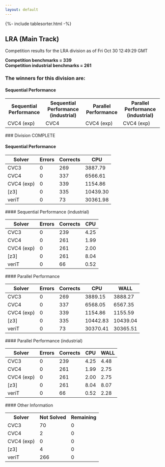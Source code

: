 ```yaml
---
layout: default
---
```

{%- include tablesorter.html -%}

##  LRA (Main Track)

Competition results for the LRA division as of Fri Oct 30 12:49:29 GMT

**Competition benchmarks = 339** 
**<br/>Competition industrial benchmarks = 261** 

### The winners for this division are: 
#### Sequential Performance
<table>
<tr>
<th class="center">Sequential Performance</th>
<th class="center">Sequential Performance (industrial)</th>
<th class="center">Parallel Performance</th>
<th class="center">Parallel Performance (industrial)</th>
</tr>
<tr class="center">
<td>CVC4 (exp)</td>
<td>CVC4</td>
<td>CVC4 (exp)</td>
<td>CVC4 (exp)</td>
</tr>
</table>
### Division COMPLETE
 




#### Sequential Performance
<table id="sequential" class="result sorted">
<thead>
<tr>
<th class="center">Solver</th><th class="center">Errors</th>
<th class="center">Corrects</th>
<th class="center">CPU</th>
</tr>
</thead>
<tr>
<td>CVC3</td>
<td class="right">0</td>
<td class="right">269</td>
<td class="right">3887.79</td>
</tr>
<tr>
<td>CVC4</td>
<td class="right">0</td>
<td class="right">337</td>
<td class="right">6566.61</td>
</tr>
<tr>
<td>CVC4 (exp)</td>
<td class="right">0</td>
<td class="right">339</td>
<td class="right">1154.86</td>
</tr>
<tr>
<td>[z3]</td>
<td class="right">0</td>
<td class="right">335</td>
<td class="right">10439.30</td>
</tr>
<tr>
<td>veriT</td>
<td class="right">0</td>
<td class="right">73</td>
<td class="right">30361.98</td>
</tr>
</table>
#### Sequential Performance (industrial)
<table id="sequentiali" class="result sorted">
<thead>
<tr>
<th class="center">Solver</th><th class="center">Errors</th>
<th class="center">Corrects</th>
<th class="center">CPU</th>
</tr>
</thead>
<tr>
<td>CVC3</td>
<td class="right">0</td>
<td class="right">239</td>
<td class="right">4.25</td>
</tr>
<tr>
<td>CVC4</td>
<td class="right">0</td>
<td class="right">261</td>
<td class="right">1.99</td>
</tr>
<tr>
<td>CVC4 (exp)</td>
<td class="right">0</td>
<td class="right">261</td>
<td class="right">2.00</td>
</tr>
<tr>
<td>[z3]</td>
<td class="right">0</td>
<td class="right">261</td>
<td class="right">8.04</td>
</tr>
<tr>
<td>veriT</td>
<td class="right">0</td>
<td class="right">66</td>
<td class="right">0.52</td>
</tr>
</table>
#### Parallel Performance
<table id="parallel" class="result sorted">
<thead>
<tr>
<th class="center">Solver</th><th class="center">Errors</th>
<th class="center">Corrects</th>
<th class="center">CPU</th>
<th class="center">WALL</th>
</tr>
</thead>
<tr>
<td>CVC3</td>
<td class="right">0</td>
<td class="right">269</td>
<td class="right">3889.15</td>
<td class="right">3888.27</td>
</tr>
<tr>
<td>CVC4</td>
<td class="right">0</td>
<td class="right">337</td>
<td class="right">6568.05</td>
<td class="right">6567.35</td>
</tr>
<tr>
<td>CVC4 (exp)</td>
<td class="right">0</td>
<td class="right">339</td>
<td class="right">1154.86</td>
<td class="right">1155.59</td>
</tr>
<tr>
<td>[z3]</td>
<td class="right">0</td>
<td class="right">335</td>
<td class="right">10442.83</td>
<td class="right">10439.04</td>
</tr>
<tr>
<td>veriT</td>
<td class="right">0</td>
<td class="right">73</td>
<td class="right">30370.41</td>
<td class="right">30365.51</td>
</tr>

</table>
#### Parallel Performance (industrial)
<table id="paralleli" class="result sorted">
<thead>
<tr>
<th class="center">Solver</th><th class="center">Errors</th>
<th class="center">Corrects</th>
<th class="center">CPU</th>
<th class="center">WALL</th>
</tr>
</thead>
<tr>
<td>CVC3</td>
<td class="right">0</td>
<td class="right">239</td>
<td class="right">4.25</td>
<td class="right">4.48</td>
</tr>
<tr>
<td>CVC4</td>
<td class="right">0</td>
<td class="right">261</td>
<td class="right">1.99</td>
<td class="right">2.75</td>
</tr>
<tr>
<td>CVC4 (exp)</td>
<td class="right">0</td>
<td class="right">261</td>
<td class="right">2.00</td>
<td class="right">2.75</td>
</tr>
<tr>
<td>[z3]</td>
<td class="right">0</td>
<td class="right">261</td>
<td class="right">8.04</td>
<td class="right">8.07</td>
</tr>
<tr>
<td>veriT</td>
<td class="right">0</td>
<td class="right">66</td>
<td class="right">0.52</td>
<td class="right">2.28</td>
</tr>

</table>
#### Other Information
<table>
<tr>
<th class="center">Solver</th>
<th class="center">Not Solved</th>
<th class="center">Remaining</th>
</tr>
<tr>
<td>CVC3</td>
<td class="right">70</td>
<td class="right">0</td>
</tr>
<tr>
<td>CVC4</td>
<td class="right">2</td>
<td class="right">0</td>
</tr>
<tr>
<td>CVC4 (exp)</td>
<td class="right">0</td>
<td class="right">0</td>
</tr>
<tr>
<td>[z3]</td>
<td class="right">4</td>
<td class="right">0</td>
</tr>
<tr>
<td>veriT</td>
<td class="right">266</td>
<td class="right">0</td>
</tr>
</table>

